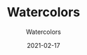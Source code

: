---
designer: "Endless Knot"
description: "Material%3A%20Wool/Silk%0APile%3A%20Cut%0AStyle%3A%20Abstract%2C%20Modern%2C%20New%20Arrivals"
image_primary: "img/watercolors-600x749.jpg"
manufacturer: "Endless Knot"
href: "https://endlessknotrugs.com/product/watercolors/"
subtitle: "Watercolors"
tags: 
  - "wool/silk"
  - "cut"
  - "abstract, modern, new arrivals"
  - "Endless Knot"
  - "Hand-Knotted Rugs"
title: "Watercolors"
category: "hand-knotted-rugs"
slug: "/manufacturers/endless-knot/hand-knotted-rugs/endless-knot-watercolors"
date: "2021-02-17"
---